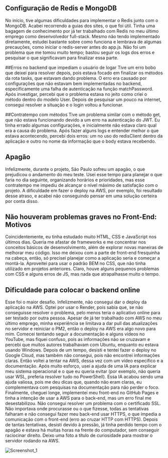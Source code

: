 ## Configuração de Redis e MongoDB
No início, tive algumas dificuldades para implementar o Redis junto com o MongoDB. Acabei recorrendo a guias dos sites, o que foi útil. Tinha uma bagagem de conhecimento por já ter trabalhado com Redis no meu último emprego como desenvolvedor full-stack. Mesmo não tendo implementado diretamente, estudei bastante sobre como funciona e lembrava de algumas precauções, como iniciar o redis-server antes do app.js. Não foi um problema que me tomou muito tempo; bastou seguir os logs dos erros e pesquisar o que significavam para finalizar essa parte.

##Erros no backend que impediam o usuário de logar 
Tive um erro bobo que deixei para resolver depois, pois estava focado em finalizar os métodos da rota tasks, que estavam dando problema. O erro era causado por configurações que não estavam bem implementadas no backend, especificamente uma falha de autenticação na função matchPassword. Após investigar, percebi que o problema estava no jeito como criei o método dentro do modelo User. Depois de pesquisar um pouco na internet, consegui resolver a situação e o login voltou a funcionar.

##Contratempo com métodos 
Tive um problema similar com o método get, que não estava funcionando devido a um erro na autenticação do JWT. Eu tinha errado algumas configurações, e inicialmente não estava claro qual era a causa do problema. Após fazer alguns logs e entender melhor o que estava acontecendo, percebi dois erros: um no uso do redisClient dentro da aplicação e outro no nome da informação que o body estava recebendo.


## Apagão
Infelizmente, durante o projeto, São Paulo sofreu um apagão, o que prejudicou o andamento do meu teste. Usei esse tempo para planejar o que faria no dia seguinte, organizando horários e prioridades, mas esse contratempo me impediu de alcançar o nível máximo de satisfação com o projeto. A dificuldade em fazer o deploy na AWS, por exemplo, foi resultado desse atraso, e acabei não conseguindo pensar em uma solução certeira por conta disso.


## Não houveram problemas graves no Front-End: Motivos 
Coincidentemente, eu tinha estudado muito HTML, CSS e JavaScript nos últimos dias. Queria me afastar de frameworks e me concentrar nos conceitos básicos de desenvolvimento, além de explorar novas maneiras de melhorar meu código. Isso me deixou com a parte de front-end fresquinha na cabeça, então, só precisei planejar como a aplicação seria e começar a montá-la. Aproveitei para usar o padrão BEM no CSS, que não tinha utilizado em projetos anteriores. Claro, houve alguns pequenos problemas com CSS e alguns erros de JS, mas nada que atrapalhasse muito o tempo.


## Dificuldade para colocar o backend online 
Esse foi o maior desafio. Infelizmente, não consegui dar o deploy da aplicação na AWS. Optei por usar o Render, pois sabia que, se não conseguisse resolver o problema, pelo menos teria o aplicativo online para ser testado por outra pessoa. Apesar de já ter trabalhado com AWS no meu último emprego, minha experiência se limitava a dar pull das atualizações no servidor e reiniciar o PM2, então o deploy na AWS era algo novo para mim. Comecei tentando seguir a documentação e alguns vídeos no YouTube, mas fiquei confuso, pois as informações não se cruzavam e percebi que muitos autores trabalhavam com Ubuntu, enquanto eu estava usando Windows. Depois de um tempo, desisti e tentei fazer o deploy no Google Cloud, mas também não consegui, pois não encontrei informações claras. Então voltei a tentar na AWS, dessa vez com um vídeo específico e a documentação. Após muito esforço, usei a ajuda de uma IA para explicar meu sistema operacional e o que eu queria evitar (por exemplo, não queria usar WSL, preferia resolver tudo no PowerShell). Essa IA acabou sendo uma ajuda valiosa, pois me deu dicas que, quando não eram claras, eu complementava com pesquisas na documentação para não perder o foco. Finalmente, cheguei longe, implementei meu front-end no GitHub Pages e tinha a intenção de usar a AWS para o back-end, mas um erro final me desestabilizou. Não consegui resolver um problema com o certificado SSL. Não importava onde procurasse ou o que fizesse, todas as tentativas falharam e não consegui fazer meu back-end usar HTTPS, o que impedia a comunicação com o front-end (erro ao cruzar HTTP com HTTPS). Depois de tantas tentativas, desisti devido à pressão, já tinha perdido tempo com o apagão e estava há muitas horas na frente do computador, sem conseguir raciocinar direito. Deixo uma foto a título de curiosidade para mostrar o servidor rodando na AWS.

![Screenshot_1](https://github.com/user-attachments/assets/f45c5aa5-e011-409a-a031-9dd3a049c0fd)

